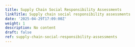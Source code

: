 ```yaml
---
title: Supply Chain Social Responsibility Assessments
linkTitle: Supply chain social responsibility assessments
date: '2025-04-29T17:09:00Z'
weight: 1
description: No content
draft: false
ref: supply-chain-social-responsibility-assessments
---
```


